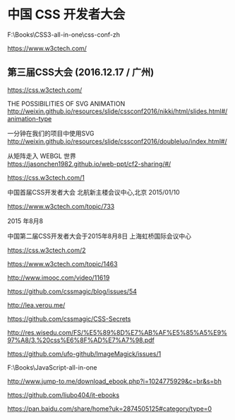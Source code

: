 # 中国 CSS 开发者大会  


F:\Books\CSS3-all-in-one\css-conf-zh






https://www.w3ctech.com/ 


## 第三届CSS大会 (2016.12.17 / 广州)  

https://css.w3ctech.com/





THE POSSIBILITIES OF SVG ANIMATION  
http://weixin.github.io/resources/slide/cssconf2016/nikki/html/slides.html#/animation-type


一分钟在我们的项目中使用SVG  
http://weixin.github.io/resources/slide/cssconf2016/doubleluo/index.html#/


从矩阵走入 WEBGL 世界  
https://jasonchen1982.github.io/web-ppt/cf2-sharing/#/







https://css.w3ctech.com/1


中国首届CSS开发者大会
北航新主楼会议中心,北京 2015/01/10


https://www.w3ctech.com/topic/733




2015 年8月8

中国第二届CSS开发者大会于2015年8月8日
上海虹桥国际会议中心 

https://css.w3ctech.com/2


https://www.w3ctech.com/topic/1463


http://www.imooc.com/video/11619


https://github.com/cssmagic/blog/issues/54


http://lea.verou.me/

https://github.com/cssmagic/CSS-Secrets

http://res.wisedu.com/FS/%E5%89%8D%E7%AB%AF%E5%85%A5%E9%97%A8/3.%20css%E6%8F%AD%E7%A7%98.pdf

https://github.com/ufo-github/ImageMagick/issues/1





F:\Books\JavaScript-all-in-one



http://www.jump-to.me/download_ebook.php?i=1024775929&c=br&s=bh

https://github.com/liubo404/it-ebooks


https://pan.baidu.com/share/home?uk=2874505125#category/type=0






